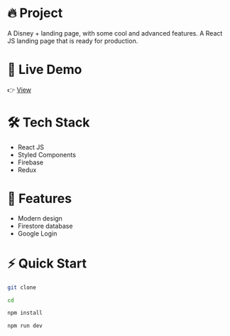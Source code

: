 # 🔥 Project

A Disney + landing page, with some cool and advanced features. A React JS landing page that is ready for production.

# 🔗 Live Demo

👉 [View]()

# 🛠️ Tech Stack
- React JS
- Styled Components
- Firebase
- Redux

# 💎 Features
- Modern design
- Firestore database
- Google Login

# ⚡ Quick Start

```bash
git clone

cd

npm install

npm run dev
```